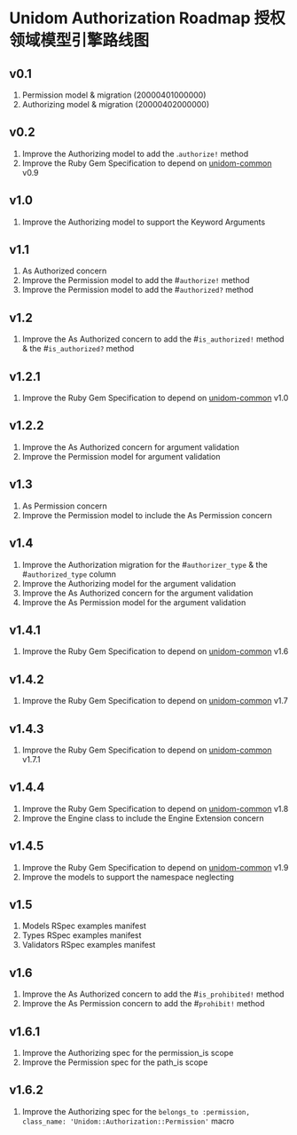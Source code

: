 # Unidom Authorization Roadmap 授权领域模型引擎路线图

## v0.1
1. Permission model & migration (20000401000000)
2. Authorizing model & migration (20000402000000)

## v0.2
1. Improve the Authorizing model to add the .``authorize!`` method
2. Improve the Ruby Gem Specification to depend on [unidom-common](https://github.com/topbitdu/unidom-common) v0.9

## v1.0
1. Improve the Authorizing model to support the Keyword Arguments

## v1.1
1. As Authorized concern
2. Improve the Permission model to add the #``authorize!`` method
3. Improve the Permission model to add the #``authorized?`` method

## v1.2
1. Improve the As Authorized concern to add the #``is_authorized!`` method & the #``is_authorized?`` method

## v1.2.1
1. Improve the Ruby Gem Specification to depend on [unidom-common](https://github.com/topbitdu/unidom-common) v1.0

## v1.2.2
1. Improve the As Authorized concern for argument validation
2. Improve the Permission model for argument validation

## v1.3
1. As Permission concern
2. Improve the Permission model to include the As Permission concern

## v1.4
1. Improve the Authorization migration for the #``authorizer_type`` & the #``authorized_type`` column
2. Improve the Authorizing model for the argument validation
3. Improve the As Authorized concern for the argument validation
4. Improve the As Permission model for the argument validation

## v1.4.1
1. Improve the Ruby Gem Specification to depend on [unidom-common](https://github.com/topbitdu/unidom-common) v1.6

## v1.4.2
1. Improve the Ruby Gem Specification to depend on [unidom-common](https://github.com/topbitdu/unidom-common) v1.7

## v1.4.3
1. Improve the Ruby Gem Specification to depend on [unidom-common](https://github.com/topbitdu/unidom-common) v1.7.1

## v1.4.4
1. Improve the Ruby Gem Specification to depend on [unidom-common](https://github.com/topbitdu/unidom-common) v1.8
2. Improve the Engine class to include the Engine Extension concern

## v1.4.5
1. Improve the Ruby Gem Specification to depend on [unidom-common](https://github.com/topbitdu/unidom-common) v1.9
2. Improve the models to support the namespace neglecting

## v1.5
1. Models RSpec examples manifest
2. Types RSpec examples manifest
3. Validators RSpec examples manifest

## v1.6
1. Improve the As Authorized concern to add the #``is_prohibited!`` method
2. Improve the As Permission concern to add the #``prohibit!`` method

## v1.6.1
1. Improve the Authorizing spec for the permission_is scope
2. Improve the Permission spec for the path_is scope

## v1.6.2
1. Improve the Authorizing spec for the ``belongs_to :permission, class_name: 'Unidom::Authorization::Permission'`` macro

